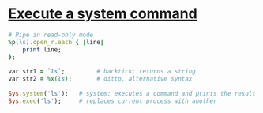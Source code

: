 [1]: http://rosettacode.org/wiki/Execute_a_system_command

# [Execute a system command][1]

```ruby
# Pipe in read-only mode
%p(ls).open_r.each { |line|
    print line;
};
 
var str1 = `ls`;         # backtick: returns a string
var str2 = %x(ls);       # ditto, alternative syntax
 
Sys.system('ls');   # system: executes a command and prints the result
Sys.exec('ls');     # replaces current process with another
```